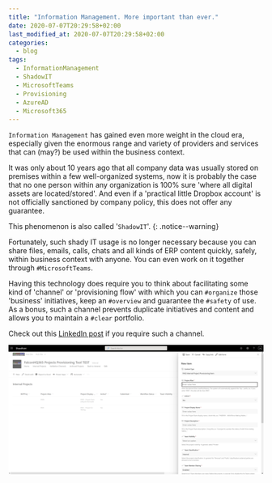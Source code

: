 ```yaml
---
title: "Information Management. More important than ever."
date: 2020-07-07T20:29:58+02:00
last_modified_at: 2020-07-07T20:29:58+02:00
categories:
  - blog
tags:
  - InformationManagement
  - ShadowIT
  - MicrosoftTeams
  - Provisioning
  - AzureAD
  - Microsoft365
---
```


`Information Management` has gained even more weight in the cloud era, especially given the enormous range and variety of providers and services that can (may?) be used within the business context.

It was only about 10 years ago that all company data was usually stored on premises within a few well-organized systems, now it is probably the case that no one person within any organization is 100% sure 'where all digital assets are located/stored'. And even if a 'practical little Dropbox account' is not officially sanctioned by company policy, this does not offer any guarantee.

This phenomenon is also called '`ShadowIT`'.
{: .notice--warning}

Fortunately, such shady IT usage is no longer necessary because you can share files, emails, calls, chats and all kinds of ERP content quickly, safely, within business context with anyone. You can even work on it together through `#MicrosoftTeams`.

Having this technology does require you to think about facilitating some kind of 'channel' or 'provisioning flow' with which you can `#organize` those 'business' initiatives, keep an `#overview` and guarantee the `#safety` of use. As a bonus, such a channel prevents duplicate initiatives and content and allows you to maintain a `#clear` portfolio.

Check out this [LinkedIn post][1] if you require such a channel.

![SharePoint Online UI of a Teams Provisioning Too (TPT)](/assets/images/2020-07-07-20-39-29.png)

[1]: https://www.linkedin.com/posts/activity-6686276239797428224-cOmU
